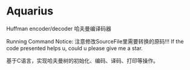 # Aquarius
Huffman encoder/decoder
哈夫曼编译码器

Running Command
Notice: 注意修改SourceFile里需要转换的原码!!!
If the code presented helps u, could u please give me a star.

基于C语言，实现哈夫曼树的初始化、编码、译码、打印等操作。
